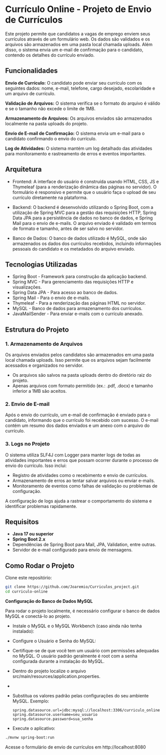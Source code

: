 # Currículo Online - Projeto de Envio de Currículos

Este projeto permite que candidatos a vagas de emprego enviem seus currículos através de um formulário web. Os dados são validados e os arquivos são armazenados em uma pasta local chamada uploads. Além disso, o sistema envia um e-mail de confirmação para o candidato, contendo os detalhes do currículo enviado.

## Funcionalidades

**Envio de Currículo:** O candidato pode enviar seu currículo com os seguintes dados: nome, e-mail, telefone, cargo desejado, escolaridade e um arquivo de currículo.

**Validação de Arquivos:** O sistema verifica se o formato do arquivo é válido e se o tamanho não excede o limite de 1MB.

**Armazenamento de Arquivos:** Os arquivos enviados são armazenados localmente na pasta uploads do projeto.

**Envio de E-mail de Confirmação:** O sistema envia um e-mail para o candidato confirmando o envio do currículo.

**Log de Atividades:** O sistema mantém um log detalhado das atividades para monitoramento e rastreamento de erros e eventos importantes.


## Arquitetura

- Frontend: A interface do usuário é construída usando HTML, CSS, JS e Thymeleaf (para a renderização dinâmica das páginas no servidor). O formulário é responsivo e permite que o usuário faça o upload de seu currículo diretamente na plataforma.

- Backend: O backend é desenvolvido utilizando o Spring Boot, com a utilização de Spring MVC para a gestão das requisições HTTP, Spring Data JPA para a persistência de dados no banco de dados, e Spring Mail para o envio de e-mails. O arquivo enviado é validado em termos de formato e tamanho, antes de ser salvo no servidor.

- Banco de Dados: O banco de dados utilizado é MySQL, onde são armazenados os dados dos currículos recebidos, incluindo informações pessoais do candidato e os metadados do arquivo enviado.


## Tecnologias Utilizadas
- Spring Boot - Framework para construção da aplicação backend.
- Spring MVC - Para gerenciamento das requisições HTTP e visualizações.
- Spring Data JPA - Para acesso ao banco de dados.
- Spring Mail - Para o envio de e-mails.
- Thymeleaf - Para a renderização das páginas HTML no servidor.
- MySQL - Banco de dados para armazenamento dos currículos.
- JavaMailSender - Para enviar e-mails com o currículo anexado.

## Estrutura do Projeto

### 1. Armazenamento de Arquivos

Os arquivos enviados pelos candidatos são armazenados em uma pasta local chamada uploads. Isso permite que os arquivos sejam facilmente acessados e organizados no servidor.

- Os arquivos são salvos na pasta uploads dentro do diretório raiz do projeto.
- Apenas arquivos com formato permitido (ex.: .pdf, .docx) e tamanho inferior a 1MB são aceitos.

### 2. Envio de E-mail

Após o envio do currículo, um e-mail de confirmação é enviado para o candidato, informando que o currículo foi recebido com sucesso. O e-mail contém um resumo dos dados enviados e um anexo com o arquivo do currículo.

### 3. Logs no Projeto

O sistema utiliza SLF4J com Logger para manter logs de todas as atividades importantes e erros que possam ocorrer durante o processo de envio do currículo. Isso inclui:

- Registro de atividades como o recebimento e envio de currículos.
- Armazenamento de erros ao tentar salvar arquivos ou enviar e-mails.
- Monitoramento de eventos como falhas de validação ou problemas de configuração.

A configuração de logs ajuda a rastrear o comportamento do sistema e identificar problemas rapidamente.

## Requisitos

- **Java 17 ou superior**
- **Spring Boot 2.x**
- Dependências de Spring Boot para Mail, JPA, Validation, entre outras.
- Servidor de e-mail configurado para envio de mensagens.

## Como Rodar o Projeto

Clone este repositório:

```bash
git clone https://github.com/Joaremio/Curriculos_project.git
cd curriculo-online
```

**Configuração do Banco de Dados MySQL**

Para rodar o projeto localmente, é necessário configurar o banco de dados MySQL e conectá-lo ao projeto.

- Instale o MySQL e o MySQL Workbench (caso ainda não tenha instalado):

- Configure o Usuário e Senha do MySQL:

- Certifique-se de que você tem um usuário com permissões adequadas no MySQL. O usuário padrão geralmente é root com a senha configurada durante a instalação do MySQL.
  
- Dentro do projeto localize o arquivo src/main/resources/application.properties.
- 
- Substitua os valores padrão pelas configurações do seu ambiente MySQL. Exemplo:
  ```
  spring.datasource.url=jdbc:mysql://localhost:3306/curriculo_online
  spring.datasource.username=seu_usuario
  spring.datasource.password=sua_senha

- Execute o aplicativo:

```bash
./mvnw spring-boot:run
```

Acesse o formulário de envio de currículos em http://localhost:8080

